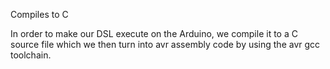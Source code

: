 Compiles to C

In order to make our DSL execute on the Arduino, we compile it to a C source
file which we then turn into avr assembly code by using the avr gcc toolchain.
